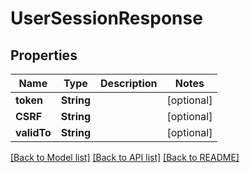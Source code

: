 # UserSessionResponse

## Properties
Name | Type | Description | Notes
------------ | ------------- | ------------- | -------------
**token** | **String** |  | [optional] 
**CSRF** | **String** |  | [optional] 
**validTo** | **String** |  | [optional] 

[[Back to Model list]](../README.md#documentation-for-models) [[Back to API list]](../README.md#documentation-for-api-endpoints) [[Back to README]](../README.md)



